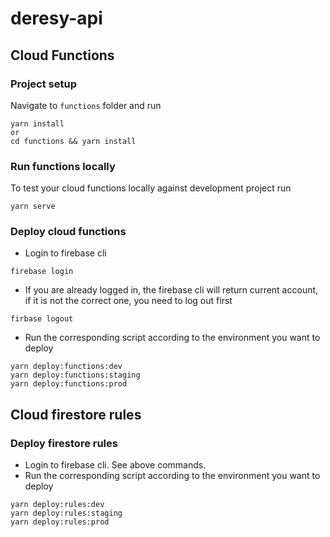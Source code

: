 # deresy-api

## Cloud Functions

### Project setup
Navigate to `functions` folder and run
```
yarn install
or
cd functions && yarn install
```

### Run functions locally
To test your cloud functions locally against development project run
```
yarn serve
```

### Deploy cloud functions
* Login to firebase cli
```
firebase login
``` 
* If you are already logged in, the firebase cli will return current account, if it is not the correct one, you need to log out first
```
firbase logout
```

* Run the corresponding script according to the environment you want to deploy
```
yarn deploy:functions:dev
yarn deploy:functions:staging
yarn deploy:functions:prod
```

## Cloud firestore rules
### Deploy firestore rules
* Login to firebase cli. See above commands.
* Run the corresponding script according to the environment you want to deploy
```
yarn deploy:rules:dev
yarn deploy:rules:staging
yarn deploy:rules:prod
```
